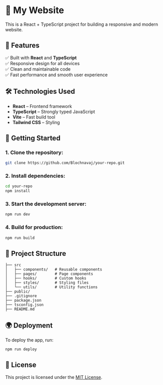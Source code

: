  
# 🚀 My Website  

This is a React + TypeScript project for building a responsive and modern website.

## 🌟 Features  
✅ Built with **React** and **TypeScript**  
✅ Responsive design for all devices  
✅ Clean and maintainable code  
✅ Fast performance and smooth user experience  

## 🛠️ Technologies Used  
- **React** – Frontend framework  
- **TypeScript** – Strongly typed JavaScript  
- **Vite** – Fast build tool  
- **Tailwind CSS** – Styling  

## 🚀 Getting Started  

### 1. Clone the repository:  
```bash
git clone https://github.com/Blochnavaj/your-repo.git
```

### 2. Install dependencies:  
```bash
cd your-repo  
npm install
```

### 3. Start the development server:  
```bash
npm run dev
```

### 4. Build for production:  
```bash
npm run build
```

## 📂 Project Structure  
```plaintext
├── src  
│   ├── components/   # Reusable components  
│   ├── pages/        # Page components  
│   ├── hooks/        # Custom hooks  
│   ├── styles/       # Styling files  
│   └── utils/        # Utility functions  
├── public/  
├── .gitignore  
├── package.json  
├── tsconfig.json  
├── README.md  
```

## 🌍 Deployment  
To deploy the app, run:  
```bash
npm run deploy
```

## 📝 License  
This project is licensed under the [MIT License](LICENSE).

 
